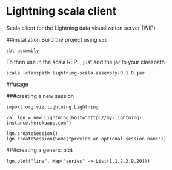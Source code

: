 # Lightning scala client
Scala client for the Lightning data visualization server (WIP)

##installation
Build the project using `sbt` 
```
sbt assembly
```
To then use in the scala REPL, just add the jar to your classpath
```
scala -classpath lightning-scala-assembly-0.1.0.jar
```

##usage

###creating a new session
```
import org.viz.lightning.Lightning

val lgn = new Lightning(host="http://my-lightning-instance.herokuapp.com")

lgn.createSession()
lgn.createSession(Some("provide an optional session name"))
```

###creating a generic plot
```
lgn.plot("line", Map("series" -> List(1,1,2,3,9,20)))
```